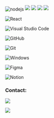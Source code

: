 <!-- NODE.JS -->
<img align="center" alt="nodejs" src="https://img.shields.io/badge/Node.js-43853D?style=for-the-badge&logo=node.js&logoColor=white" />

<!-- HTML5 -->
<img src="https://img.shields.io/badge/HTML5-E34F26?style=for-the-badge&logo=html5&logoColor=white" /> 

<!-- CSS3 -->
<img src="https://img.shields.io/badge/CSS3-1572B6?style=for-the-badge&logo=css3&logoColor=white" />

<!-- SASS -->
<img src="https://img.shields.io/badge/Sass-CC6699?style=for-the-badge&logo=sass&logoColor=white" />

<!-- JAVASCRIPT -->
<img src="https://img.shields.io/badge/JavaScript-323330?style=for-the-badge&logo=javascript&logoColor=F7DF1E" />

<!-- REACT -->
![React](https://img.shields.io/badge/React-20232A?style=for-the-badge&logo=react&logoColor=61DAFB)&nbsp;

<!-- VS CODE -->
![Visual Studio Code](https://img.shields.io/badge/Visual_Studio_Code-0078D4?style=for-the-badge&logo=visual%20studio%20code&logoColor=white)&nbsp;

<!-- GITHUB -->
![GitHub](https://img.shields.io/badge/GitHub-100000?style=for-the-badge&logo=github&logoColor=white
)&nbsp;

<!-- GIT -->
![Git](https://img.shields.io/badge/Git-E34F26?style=for-the-badge&logo=git&logoColor=white
)&nbsp;

<!-- WINDOWS -->
![Windows](	https://img.shields.io/badge/Windows-017AD7?style=for-the-badge&logo=windows&logoColor=white)&nbsp;

<!-- FIGMA -->
![Figma](	https://img.shields.io/badge/Figma-F24E1E?style=for-the-badge&logo=figma&logoColor=white)&nbsp;

<!-- NOTION -->
![Notion](https://img.shields.io/badge/Notion-000000?style=for-the-badge&logo=notion&logoColor=white
)&nbsp;

<!-- LINK LINKEDIN FUNCIONANDO -->
<h3>Contact:</h3><a href="https://www.linkedin.com/in/taianeandrade/"> <img src="https://img.shields.io/badge/LinkedIn-0077B5?style=for-the-badge&logo=linkedin&logoColor=white" /></a>

<!-- LINK GMAIL -->
<a href = "mailto:taianeandrademtba@gmail.com"><img src="https://img.shields.io/badge/-Gmail-%23333?style=for-the-badge&logo=gmail&logoColor=white" target="_blank"></a>
